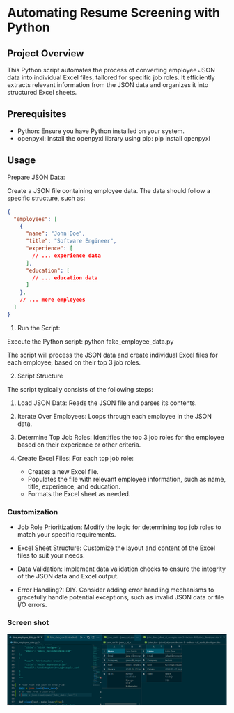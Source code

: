 # Automating Resume Screening with Python

## Project Overview

This Python script automates the process of converting employee JSON data into individual Excel files, tailored for specific job roles. It efficiently extracts relevant information from the JSON data and organizes it into structured Excel sheets.

## Prerequisites

- Python: Ensure you have Python installed on your system.
- openpyxl: Install the openpyxl library using pip: pip install openpyxl

## Usage
Prepare JSON Data:

Create a JSON file containing employee data. The data should follow a specific structure, such as:
```JSON
{
  "employees": [
    {
      "name": "John Doe",
      "title": "Software Engineer",
      "experience": [
        // ... experience data
      ],
      "education": [
        // ... education data
      ]
    },
    // ... more employees
  ]
}
```


1. Run the Script:

Execute the Python script: python fake_employee_data.py

The script will process the JSON data and create individual Excel files for each employee, based on their top 3 job roles.

2. Script Structure

The script typically consists of the following steps:

  1. Load JSON Data: Reads the JSON file and parses its contents.

  2. Iterate Over Employees: Loops through each employee in the JSON data.

  3. Determine Top Job Roles: Identifies the top 3 job roles for the employee based on their experience or other criteria.

  4. Create Excel Files: For each top job role:

     - Creates a new Excel file.
     - Populates the file with relevant employee information, such as name, title, experience, and education.
     - Formats the Excel sheet as needed.

### Customization

- Job Role Prioritization: Modify the logic for determining top job roles to match your specific requirements.

- Excel Sheet Structure: Customize the layout and content of the Excel files to suit your needs.
- Data Validation: Implement data validation checks to ensure the integrity of the JSON data and Excel output.
- Error Handling?: DIY. Consider adding error handling mechanisms to gracefully handle potential exceptions, such as invalid JSON data or file I/O errors.

### Screen shot

![Screenshot showing excel data](screenshot.png)
